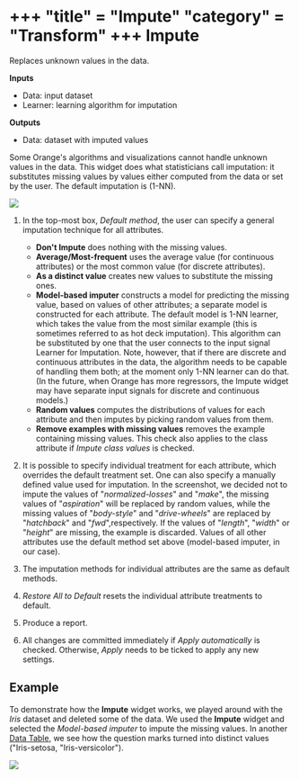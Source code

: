 +++
"title" = "Impute"
"category" = "Transform"
+++
Impute
======

Replaces unknown values in the data.

**Inputs**

- Data: input dataset
- Learner: learning algorithm for imputation

**Outputs**

- Data: dataset with imputed values

Some Orange's algorithms and visualizations cannot handle unknown values in the data. This widget does what statisticians call imputation: it substitutes missing values by values either computed from the data or set by the user. The default imputation is (1-NN).

![](../images/impute-stamped.png)

1. In the top-most box, *Default method*, the user can specify a general imputation technique for all attributes.
   - **Don't Impute** does nothing with the missing values.
   - **Average/Most-frequent** uses the average value (for continuous attributes) or the most common value (for discrete attributes).
   - **As a distinct value** creates new values to substitute the missing ones.
   - **Model-based imputer** constructs a model for predicting the missing value, based on values of other attributes; a separate model is constructed for each attribute. The default model is 1-NN learner, which takes the value from the most similar example (this is sometimes referred to as hot deck imputation). This algorithm can be substituted by one that the user connects to the input signal Learner for Imputation. Note, however, that if there are discrete and continuous attributes in the data, the algorithm needs to be capable of handling them both; at the moment only 1-NN learner can do that. (In the future, when Orange has more regressors, the Impute widget may have separate input signals for discrete and continuous models.)
   - **Random values** computes the distributions of values for each attribute and then imputes by picking random values from them.
   - **Remove examples with missing values** removes the example containing missing values. This check also applies to the class attribute if *Impute class values* is checked.

2. It is possible to specify individual treatment for each attribute, which overrides the default treatment set. One can also specify a manually defined value used for imputation. In the screenshot, we decided not to impute the values of "*normalized-losses*" and "*make*", the missing values of "*aspiration*" will be replaced by random values, while the missing values of "*body-style*" and "*drive-wheels*" are replaced by "*hatchback*" and "*fwd*",respectively. If the values of "*length*", "*width*" or "*height*" are missing, the example is discarded. Values of all other attributes use the default method set above (model-based imputer, in our case).
3. The imputation methods for individual attributes are the same as default methods.
4. *Restore All to Default* resets the individual attribute treatments to default.
5. Produce a report.
6. All changes are committed immediately if *Apply automatically* is checked. Otherwise, *Apply* needs to be ticked to apply any new settings.

Example
-------

To demonstrate how the **Impute** widget works, we played around with the *Iris* dataset and deleted some of the data. We used the **Impute** widget and selected the *Model-based imputer* to impute the missing values. In another [Data Table](../../data/datatable/), we see how the question marks turned into distinct values ("Iris-setosa, "Iris-versicolor").

![](../images/Impute-Example.png)
